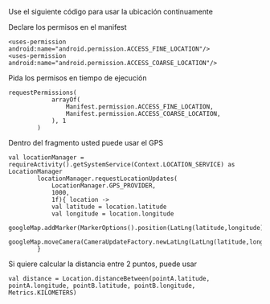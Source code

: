 Use el siguiente código para usar la ubicación continuamente

Declare los permisos en el manifest
```
<uses-permission android:name="android.permission.ACCESS_FINE_LOCATION"/>
<uses-permission android:name="android.permission.ACCESS_COARSE_LOCATION"/>
```

Pida los permisos en tiempo de ejecución
```
requestPermissions(
            arrayOf(
                Manifest.permission.ACCESS_FINE_LOCATION,
                Manifest.permission.ACCESS_COARSE_LOCATION,
            ), 1
        )
```


Dentro del fragmento usted puede usar el GPS 
```
val locationManager = requireActivity().getSystemService(Context.LOCATION_SERVICE) as LocationManager
        locationManager.requestLocationUpdates(
            LocationManager.GPS_PROVIDER,
            1000,
            1f){ location ->
            val latitude = location.latitude
            val longitude = location.longitude
            googleMap.addMarker(MarkerOptions().position(LatLng(latitude,longitude)).title("Marker"))
            googleMap.moveCamera(CameraUpdateFactory.newLatLng(LatLng(latitude,longitude)))
        }
```
Si quiere calcular la distancia entre 2 puntos, puede usar

```
val distance = Location.distanceBetween(pointA.latitude, pointA.longitude, pointB.latitude, pointB.longitude, Metrics.KILOMETERS)
```

